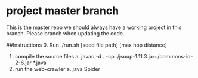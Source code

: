 # project master branch

This is the master repo we should always have a working project in this branch. Please branch when updating the code.

##Instructions
0. Run ./run.sh [seed file path] [max hop distance]
1. compile the source files
    a. javac -d . -cp ./jsoup-1.11.3.jar:./commons-io-2-6.jar *.java
2. run the web-crawler
    a. java Spider

